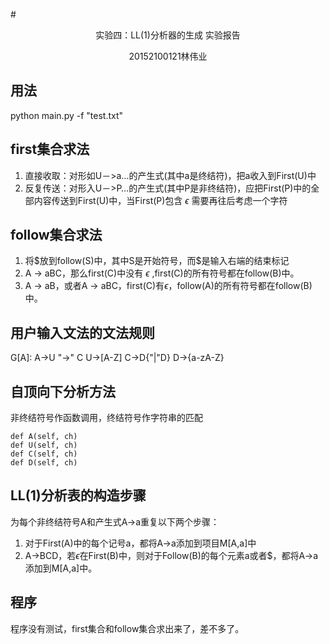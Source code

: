 #<center>实验四：LL(1)分析器的生成 实验报告</center>
<center>20152100121林伟业</center>

## 用法
python main.py -f "test.txt"

## first集合求法
1. 直接收取：对形如U－>a…的产生式(其中a是终结符)，把a收入到First(U)中 
2. 反复传送：对形入U－>P…的产生式(其中P是非终结符)，应把First(P)中的全部内容传送到First(U)中，当First(P)包含 $\epsilon$ 需要再往后考虑一个字符

## follow集合求法
1. 将\$放到follow(S)中，其中S是开始符号，而\$是输入右端的结束标记
2. A $\to$ aBC，那么first(C)中没有 $\epsilon$ ,first(C)的所有符号都在follow(B)中。
3. A $\to$ aB，或者A $\to$ aBC，first(C)有$\epsilon$，follow(A)的所有符号都在follow(B)中。

## 用户输入文法的文法规则
G[A]:
A->U "->" C
U->[A-Z]
C->D{"|"D}
D->{a-zA-Z}

## 自顶向下分析方法

非终结符号作函数调用，终结符号作字符串的匹配
```
def A(self, ch)
def U(self, ch)
def C(self, ch)
def D(self, ch)
```

## LL(1)分析表的构造步骤

为每个非终结符号A和产生式A->a重复以下两个步骤：
1. 对于First(A)中的每个记号a，都将A->a添加到项目M[A,a]中
2. A->BCD，若$\epsilon$在First(B)中，则对于Follow(B)的每个元素a或者$，都将A->a添加到M[A,a]中。

## 程序

程序没有测试，first集合和follow集合求出来了，差不多了。